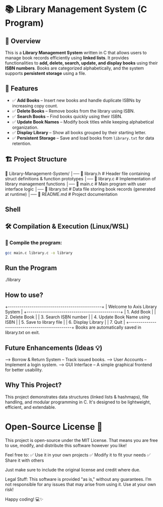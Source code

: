 # 📚 Library Management System (C Program)

## 📌 Overview
This is a **Library Management System** written in C that allows users to manage book records efficiently using **linked lists**. It provides functionalities to **add, delete, search, update, and display books** using their **ISBN numbers**. Books are categorized alphabetically, and the system supports **persistent storage** using a file.

## 🚀 Features
- ✅ **Add Books** – Insert new books and handle duplicate ISBNs by increasing copy count.
- ✅ **Delete Books** – Remove books from the library using ISBN.
- ✅ **Search Books** – Find books quickly using their ISBN.
- ✅ **Update Book Names** – Modify book titles while keeping alphabetical organization.
- ✅ **Display Library** – Show all books grouped by their starting letter.
- ✅ **Persistent Storage** – Save and load books from `library.txt` for data retention.

## 🏗️ Project Structure
📂 Library-Management-System/
│── 📜 library.h # Header file containing struct definitions & function prototypes 
│── 📜 library.c # Implementation of library management functions 
│── 📜 main.c # Main program with user interface logic 
│── 📜 library.txt # Data file storing book records (generated at runtime) 
│── 📜 README.md # Project documentation

## Shell

## 🛠️ Compilation & Execution (Linux/WSL)
### 🔨 Compile the program:
```bash
gcc main.c library.c -o library
```
## Run the Program
./library

## How to use?
+------------------------------------------------+
|        Welcome to Axis Library System          |
+------------------------------------------------+
| 1. Add Book                                    |
| 2. Delete Book                                 |
| 3. Search ISBN number                          |
| 4. Update Book Name using ISBN                 |
| 5. Save to library file                        |
| 6. Display Library                             |
| 7. Quit                                        |
+------------------------------------------------+
Books are automatically saved in library.txt on exit.

## Future Enhancements (Ideas 💡)
--> Borrow & Return System – Track issued books.
--> User Accounts – Implement a login system.
--> GUI Interface – A simple graphical frontend for better usability.

## Why This Project?
This project demonstrates data structures (linked lists & hashmaps), file handling, and modular programming in C. It's designed to be lightweight, efficient, and extendable.

# Open-Source License 🚀
This project is open-source under the MIT License. That means you are free to use, modify, and distribute this software however you like!

Feel free to:
✅ Use it in your own projects
✅ Modify it to fit your needs
✅ Share it with others

Just make sure to include the original license and credit where due.

Legal Stuff:
This software is provided "as is," without any guarantees. I’m not responsible for any issues that may arise from using it. Use at your own risk!

Happy coding! 💻✨
